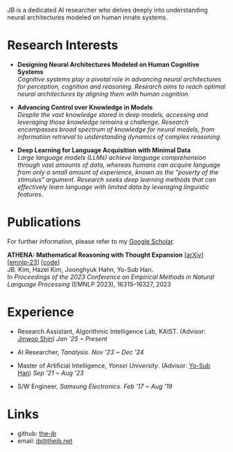JB is a dedicated AI researcher who delves deeply into understanding neural architectures modeled on human innate systems.

# Research Interests

- **Designing Neural Architectures Modeled on Human Cognitive Systems** \
*Cognitive systems play a pivotal role in advancing neural architectures for perception, cognition and reasoning. Research aims to reach optimal neural architectures by aligning them with human cognition.*

- **Advancing Control over Knowledge in Models** \
*Despite the vast knowledge stored in deep models, accessing and leveraging those knowledge remains a challenge. Research encompasses broad spectrum of knowledge for neural models, from information retrieval to understanding dynamics of complex reasoning.*

- **Deep Learning for Language Acquisition with Minimal Data** \
*Large language models (LLMs) achieve language comprehension through vast amounts of data, whereas humans can acquire language from only a small amount of experience, known as the "poverty of the stimulus" argument. Research seeks deep learning methods that can effectively learn language with limited data by leveraging linguistic features.*


# Publications

For further information, please refer to my [Google Scholar](https://scholar.google.com/citations?user=SQYbgngAAAAJ).

**ATHENA: Mathematical Reasoning with Thought Expansion** [[arXiv](https://arxiv.org/abs/2311.01036)] [[emnlp-23](https://aclanthology.org/2023.emnlp-main.1014/)] [[code](https://github.com/the-jb/athena-math)] \
JB. Kim, Hazel Kim, Joonghyuk Hahn, Yo-Sub Han. \
In *Proceedings of the 2023 Conference on Empirical Methods in Natural Language Processing* (EMNLP 2023), 16315–16327, 2023


# Experience

- Research Assistant, Algorithmic Intelligence Lab, KAIST. (Advisor: [Jinwoo Shin](https://alinlab.kaist.ac.kr/shin.html)) 
*Jan '25 ~ Present*

- AI Researcher, *Tanalysis*. 
*Nov '23 ~ Dec '24* 

- Master of Artificial Intelligence, *Yonsei University*. (Advisor: [Yo-Sub Han](https://toc.yonsei.ac.kr/~emmous/)) 
*Sep '21 ~ Aug '23*

- S/W Engineer, *Samsung Electronics*. 
*Feb '17 ~ Aug '19*


# Links

- github: [the-jb](https://github.com/the-jb)
- email: [jb@thejb.net](mailto:jb@thejb.net)
